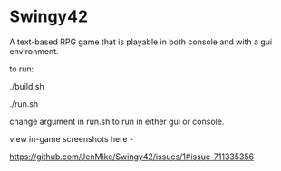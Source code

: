 # Swingy42

A text-based RPG game that is playable in both console and with a gui environment.

to run:

./build.sh

./run.sh

change argument in run.sh to run in either gui or console.

view in-game screenshots here -

https://github.com/JenMike/Swingy42/issues/1#issue-711335356
